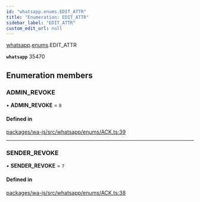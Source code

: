 ```yaml
---
id: "whatsapp.enums.EDIT_ATTR"
title: "Enumeration: EDIT_ATTR"
sidebar_label: "EDIT_ATTR"
custom_edit_url: null
---
```


[whatsapp](../namespaces/whatsapp.md).[enums](../namespaces/whatsapp.enums.md).EDIT_ATTR

**`whatsapp`** 35470

## Enumeration members

### ADMIN\_REVOKE

• **ADMIN\_REVOKE** = `8`

#### Defined in

[packages/wa-js/src/whatsapp/enums/ACK.ts:39](https://github.com/wppconnect-team/wa-js/blob/main/src/whatsapp/enums/ACK.ts#L39)

___

### SENDER\_REVOKE

• **SENDER\_REVOKE** = `7`

#### Defined in

[packages/wa-js/src/whatsapp/enums/ACK.ts:38](https://github.com/wppconnect-team/wa-js/blob/main/src/whatsapp/enums/ACK.ts#L38)
